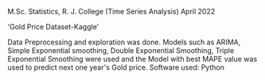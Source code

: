 M.Sc. Statistics, R. J. College (Time Series Analysis)         April 2022

'Gold Price Dataset-Kaggle'

Data Preprocessing and exploration was done.
Models such as ARIMA, Simple Exponential smoothing,
Double Exponential Smoothing, Triple Exponential
Smoothing were used and the Model with best MAPE
value was used to predict next one year's Gold price.
Software used: Python
